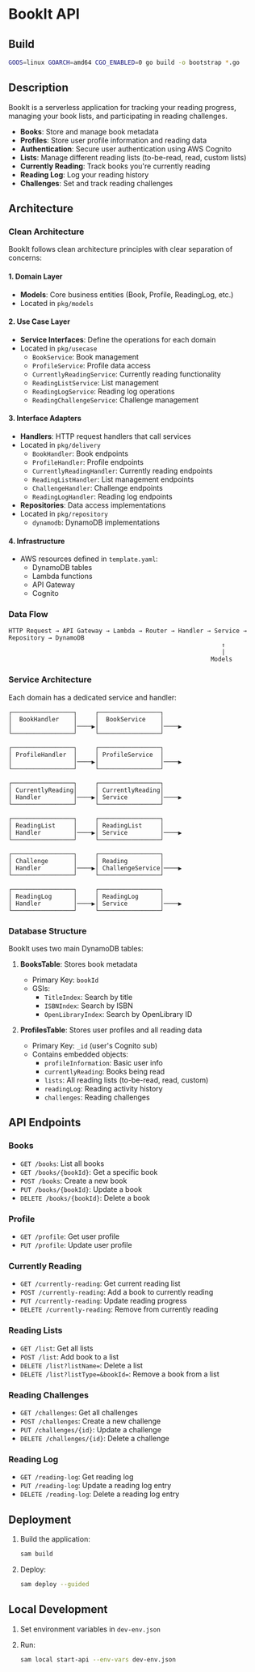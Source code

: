 # BookIt API

## Build

```bash
GOOS=linux GOARCH=amd64 CGO_ENABLED=0 go build -o bootstrap *.go
```

## Description

BookIt is a serverless application for tracking your reading progress, managing your book lists, and participating in reading challenges.

- **Books**: Store and manage book metadata
- **Profiles**: Store user profile information and reading data
- **Authentication**: Secure user authentication using AWS Cognito
- **Lists**: Manage different reading lists (to-be-read, read, custom lists)
- **Currently Reading**: Track books you're currently reading
- **Reading Log**: Log your reading history
- **Challenges**: Set and track reading challenges

## Architecture

### Clean Architecture

BookIt follows clean architecture principles with clear separation of concerns:

#### 1. Domain Layer

- **Models**: Core business entities (Book, Profile, ReadingLog, etc.)
- Located in `pkg/models`

#### 2. Use Case Layer

- **Service Interfaces**: Define the operations for each domain
- Located in `pkg/usecase`
  - `BookService`: Book management
  - `ProfileService`: Profile data access
  - `CurrentlyReadingService`: Currently reading functionality
  - `ReadingListService`: List management
  - `ReadingLogService`: Reading log operations
  - `ReadingChallengeService`: Challenge management

#### 3. Interface Adapters

- **Handlers**: HTTP request handlers that call services
- Located in `pkg/delivery`
  - `BookHandler`: Book endpoints
  - `ProfileHandler`: Profile endpoints
  - `CurrentlyReadingHandler`: Currently reading endpoints
  - `ReadingListHandler`: List management endpoints
  - `ChallengeHandler`: Challenge endpoints
  - `ReadingLogHandler`: Reading log endpoints
- **Repositories**: Data access implementations
- Located in `pkg/repository`
  - `dynamodb`: DynamoDB implementations

#### 4. Infrastructure

- AWS resources defined in `template.yaml`:
  - DynamoDB tables
  - Lambda functions
  - API Gateway
  - Cognito

### Data Flow

```mermaid
HTTP Request → API Gateway → Lambda → Router → Handler → Service → Repository → DynamoDB
                                                           ↑
                                                           |
                                                        Models
```

### Service Architecture

Each domain has a dedicated service and handler:

```ascii
┌─────────────────┐     ┌─────────────────┐     
│  BookHandler    │     │  BookService    │     
│                 │────▶│                 │────▶
└─────────────────┘     └─────────────────┘     

┌─────────────────┐     ┌─────────────────┐     
│ ProfileHandler  │     │ ProfileService  │     
│                 │────▶│                 │────▶
└─────────────────┘     └─────────────────┘     
                                                
┌─────────────────┐     ┌─────────────────┐     
│ CurrentlyReading│     │ CurrentlyReading│     
│ Handler         │────▶│ Service         │────▶
└─────────────────┘     └─────────────────┘     
                                                
┌─────────────────┐     ┌─────────────────┐     
│ ReadingList     │     │ ReadingList     │     
│ Handler         │────▶│ Service         │────▶
└─────────────────┘     └─────────────────┘     
                                                
┌─────────────────┐     ┌─────────────────┐     
│ Challenge       │     │ Reading         │     
│ Handler         │────▶│ ChallengeService│────▶
└─────────────────┘     └─────────────────┘     
                                                
┌─────────────────┐     ┌─────────────────┐     
│ ReadingLog      │     │ ReadingLog      │     
│ Handler         │────▶│ Service         │────▶
└─────────────────┘     └─────────────────┘     
```

### Database Structure

BookIt uses two main DynamoDB tables:

1. **BooksTable**: Stores book metadata
   - Primary Key: `bookId`
   - GSIs:
     - `TitleIndex`: Search by title
     - `ISBNIndex`: Search by ISBN
     - `OpenLibraryIndex`: Search by OpenLibrary ID

2. **ProfilesTable**: Stores user profiles and all reading data
   - Primary Key: `_id` (user's Cognito sub)
   - Contains embedded objects:
     - `profileInformation`: Basic user info
     - `currentlyReading`: Books being read
     - `lists`: All reading lists (to-be-read, read, custom)
     - `readingLog`: Reading activity history
     - `challenges`: Reading challenges

## API Endpoints

### Books

- `GET /books`: List all books
- `GET /books/{bookId}`: Get a specific book
- `POST /books`: Create a new book
- `PUT /books/{bookId}`: Update a book
- `DELETE /books/{bookId}`: Delete a book

### Profile

- `GET /profile`: Get user profile
- `PUT /profile`: Update user profile

### Currently Reading

- `GET /currently-reading`: Get current reading list
- `POST /currently-reading`: Add a book to currently reading
- `PUT /currently-reading`: Update reading progress
- `DELETE /currently-reading`: Remove from currently reading

### Reading Lists

- `GET /list`: Get all lists
- `POST /list`: Add book to a list
- `DELETE /list?listName=`: Delete a list
- `DELETE /list?listType=&bookId=`: Remove a book from a list

### Reading Challenges

- `GET /challenges`: Get all challenges
- `POST /challenges`: Create a new challenge
- `PUT /challenges/{id}`: Update a challenge
- `DELETE /challenges/{id}`: Delete a challenge

### Reading Log

- `GET /reading-log`: Get reading log
- `PUT /reading-log`: Update a reading log entry
- `DELETE /reading-log`: Delete a reading log entry

## Deployment

1. Build the application:

   ```bash
   sam build
   ```

2. Deploy:

   ```bash
   sam deploy --guided
   ```

## Local Development

1. Set environment variables in `dev-env.json`
2. Run:

   ```bash
   sam local start-api --env-vars dev-env.json
   ```
